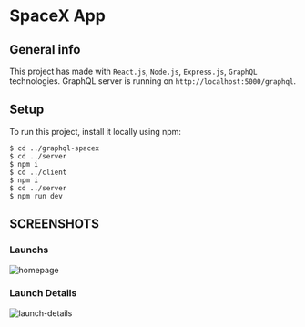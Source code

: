 # SpaceX App

## General info
This project has made with `React.js`, `Node.js`, `Express.js`, `GraphQL` technologies.
GraphQL server is running on `http://localhost:5000/graphql`.

## Setup
To run this project, install it locally using npm:
```
$ cd ../graphql-spacex
$ cd ../server
$ npm i
$ cd ../client
$ npm i
$ cd ../server
$ npm run dev
```

## SCREENSHOTS

### Launchs
![homepage](https://user-images.githubusercontent.com/65674132/125488242-1245ba2c-109d-4cb2-8b90-ddf4de57086a.PNG)

### Launch Details
![launch-details](https://user-images.githubusercontent.com/65674132/125488272-3807172f-3d7e-4d4a-9cb3-682ccf74d8d7.PNG)

